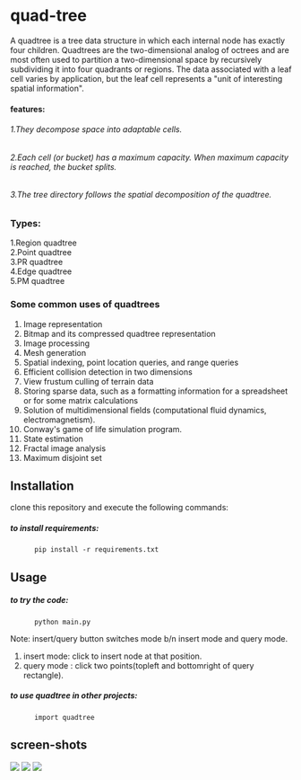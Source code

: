 # quad-tree
A quadtree is a tree data structure in which each internal node has exactly four children. Quadtrees are the two-dimensional analog of octrees and are most often used to partition a two-dimensional space by recursively subdividing it into four quadrants or regions. The data associated with a leaf cell varies by application, but the leaf cell represents a "unit of interesting spatial information".

#### features:
###### 1.They decompose space into adaptable cells.
###### 2.Each cell (or bucket) has a maximum capacity. When maximum capacity is reached, the bucket splits.
###### 3.The tree directory follows the spatial decomposition of the quadtree.

### Types:
1.Region quadtree  
2.Point quadtree   
3.PR quadtree   
4.Edge quadtree  
5.PM quadtree  

### Some common uses of quadtrees
1. Image representation
2. Bitmap and its compressed quadtree representation
3. Image processing
4. Mesh generation
5. Spatial indexing, point location queries, and range queries
6. Efficient collision detection in two dimensions
7. View frustum culling of terrain data
8. Storing sparse data, such as a formatting information for a spreadsheet or for some matrix calculations 
9. Solution of multidimensional fields (computational fluid dynamics, electromagnetism).
10. Conway's game of life simulation program.
11. State estimation
12. Fractal image analysis
13. Maximum disjoint set

## Installation
clone this repository and execute the following commands:
   ##### to install requirements:
          pip install -r requirements.txt 
## Usage
   ##### to try the code:
          python main.py
   Note:
      insert/query button switches mode b/n insert mode and query mode.
   1. insert mode: click to insert node at that position.
   2. query mode : click two points(topleft and bottomright of query rectangle).   
     
   ##### to use quadtree in other projects:
          import quadtree
          
## screen-shots
<img src="./screenshots/insert.png">
<img src="./screenshots/query.png">
<img src="./screenshots/query2.png">
